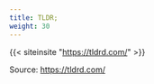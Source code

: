 ```yaml
---
title: TLDR;
weight: 30
---
```



{{< siteinsite "https://tldrd.com/" >}}

Source: https://tldrd.com/
